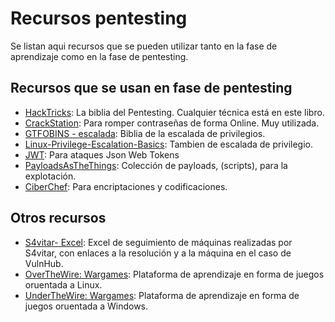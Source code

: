 # Recursos pentesting

Se listan aqui recursos que se pueden utilizar tanto en la fase de aprendizaje como en la fase de pentesting.

## Recursos que se usan en fase de pentesting


* [HackTricks](https://book.hacktricks.xyz/welcome/readme): La biblia del Pentesting. Cualquier técnica está en este libro.
* [CrackStation](https://crackstation.net/): Para romper contraseñas de forma Online. Muy utilizada.
* [GTFOBINS - escalada](https://gtfobins.github.io/): Biblia de la escalada de privilegios.
* [Linux-Privilege-Escalation-Basics](https://github.com/RoqueNight/Linux-Privilege-Escalation-Basics): Tambien de escalada de privilegio.
* [JWT](https://jwt.io/): Para ataques Json Web Tokens
* [PayloadsAsTheThings](https://github.com/swisskyrepo/PayloadsAllTheThings): Colección de payloads, (scripts), para la explotación.
* [CiberChef](https://gchq.github.io/CyberChef/): Para encriptaciones y codificaciones.


## Otros recursos

* [S4vitar- Excel](https://docs.google.com/spreadsheets/d/1dzvaGlT_0xnT-PGO27Z_4prHgA8PHIpErmoWdlUrSoA/): Excel de seguimiento de máquinas realizadas por S4vitar, con enlaces a la resolución y a la máquina en el caso de VulnHub.
* [OverTheWire: Wargames](https://overthewire.org/wargames/): Plataforma de aprendizaje en forma de juegos oruentada a Linux.
* [UnderTheWire: Wargames](https://underthewire.tech/): Plataforma de aprendizaje en forma de juegos oruentada a Windows.